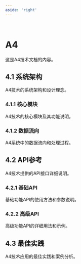 ```yaml
---
aside: 'right'
---
```


<br>

# A4

这是A4技术文档的内容。

## 4.1 系统架构

A4技术的系统架构和设计理念。

### 4.1.1 核心模块

A4技术的核心模块及其功能说明。

### 4.1.2 数据流向

A4系统中的数据流向和处理过程。

## 4.2 API参考

A4技术提供的API接口详细说明。

### 4.2.1 基础API

基础功能API的使用方法和参数说明。

### 4.2.2 高级API

高级功能API的详细用法和示例。

## 4.3 最佳实践

A4技术应用的最佳实践和案例分析。 